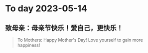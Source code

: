 
# To day 2023-05-14


## 致母亲：母亲节快乐！爱自己，更快乐！
> To Mothers: Happy Mother's Day! Love yourself to gain more happiness!

    